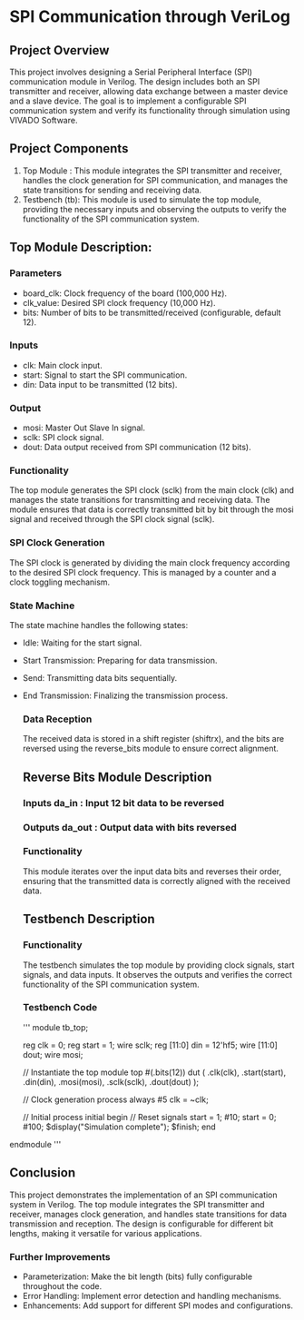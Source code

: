 # SPI Communication through VeriLog

## Project Overview
This project involves designing a Serial Peripheral Interface (SPI) communication module in Verilog. The design includes both an SPI transmitter and receiver, allowing data exchange between a master device and a slave device. The goal is to implement a configurable SPI communication system and verify its functionality through simulation using VIVADO Software.

## Project Components
  1. Top Module : This module integrates the SPI transmitter and receiver, handles the clock generation for SPI communication, and manages the state transitions for sending and receiving data.
  2. Testbench (tb): This module is used to simulate the top module, providing the necessary inputs and observing the outputs to verify the functionality of the SPI communication system.

## Top Module Description:
  ### Parameters
  - board_clk: Clock frequency of the board (100,000 Hz).
  - clk_value: Desired SPI clock frequency (10,000 Hz).
  - bits: Number of bits to be transmitted/received (configurable, default 12).
  
  ### Inputs
  - clk: Main clock input.
  - start: Signal to start the SPI communication.
  - din: Data input to be transmitted (12 bits).

  ### Output
  - mosi: Master Out Slave In signal.
  - sclk: SPI clock signal.
  - dout: Data output received from SPI communication (12 bits).

  ### Functionality
  The top module generates the SPI clock (sclk) from the main clock (clk) and manages the state transitions for transmitting and receiving data. The module ensures that data is correctly transmitted bit by     bit through the mosi signal and received through the SPI clock signal (sclk).

  ### SPI Clock Generation
  The SPI clock is generated by dividing the main clock frequency according to the desired SPI clock frequency. This is managed by a counter and a clock toggling mechanism.

  ### State Machine
  The state machine handles the following states:
- Idle: Waiting for the start signal.
- Start Transmission: Preparing for data transmission.
- Send: Transmitting data bits sequentially.
- End Transmission: Finalizing the transmission process.

  ### Data Reception
  The received data is stored in a shift register (shiftrx), and the bits are reversed using the reverse_bits module to ensure correct alignment.

  ## Reverse Bits Module Description
  ### Inputs da_in : Input 12 bit data to be reversed
  ### Outputs da_out : Output data with bits reversed

  ### Functionality
  This module iterates over the input data bits and reverses their order, ensuring that the transmitted data is correctly aligned with the received data.

  ## Testbench Description
  ### Functionality
  The testbench simulates the top module by providing clock signals, start signals, and data inputs. It observes the outputs and verifies the correct functionality of the SPI communication system.

  ### Testbench Code
  '''
  module tb_top;

    reg clk = 0;
    reg start = 1;
    wire sclk;
    reg [11:0] din = 12'hf5;
    wire [11:0] dout;
    wire mosi;

    // Instantiate the top module
    top #(.bits(12)) dut (
        .clk(clk),
        .start(start),
        .din(din),
        .mosi(mosi),
        .sclk(sclk),
        .dout(dout)
    );

    // Clock generation process
    always #5 clk = ~clk;

    // Initial process
    initial begin
        // Reset signals
        start = 1;
        #10;
        start = 0;
        #100;
        $display("Simulation complete");
        $finish;
    end

endmodule
'''

## Conclusion
This project demonstrates the implementation of an SPI communication system in Verilog. The top module integrates the SPI transmitter and receiver, manages clock generation, and handles state transitions for data transmission and reception. The design is configurable for different bit lengths, making it versatile for various applications.

### Further Improvements
- Parameterization: Make the bit length (bits) fully configurable throughout the code.
- Error Handling: Implement error detection and handling mechanisms.
- Enhancements: Add support for different SPI modes and configurations.



  
